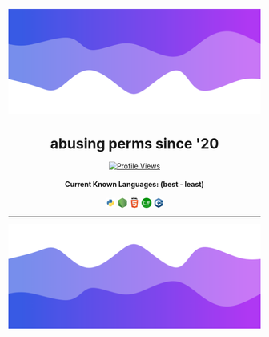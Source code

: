 
![Header](./header.png)


<h1 align="center">abusing perms since '20</h1>
<a href="https://github.com/disbuted">
  <p align="center">
    <img src="https://komarev.com/ghpvc/?username=disbutedx&color=blueviolet" alt="Profile Views">
  </p>
</a>

<h4 align="center">Current Known Languages: (best - least)</h4>
<p align="center">
  <code><img height="20" src="https://raw.githubusercontent.com/github/explore/main/topics/python/python.png"></code>
  <code><img height="20" src="https://raw.githubusercontent.com/github/explore/main/topics/nodejs/nodejs.png"></code>
  <code><img height="20" src="https://raw.githubusercontent.com/github/explore/main/topics/html/html.png"></code>
  <code><img height="20" src="https://raw.githubusercontent.com/github/explore/main/topics/csharp/csharp.png"></code>
  <code><img height="20" src="https://raw.githubusercontent.com/github/explore/main/topics/cpp/cpp.png"></code>
</p>

---

![Footer](./footer.png)
